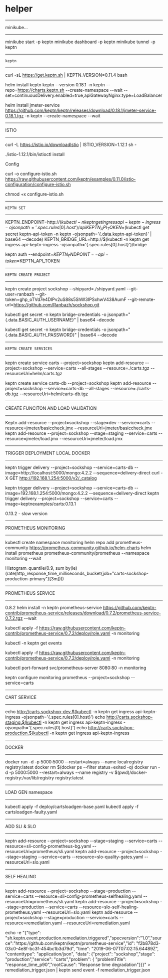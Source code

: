 # helper

*********************
minikube...
*********************

minikube start -p keptn
minikube dashboard -p keptn
minikube tunnel -p keptn


*********************
    keptn
*********************

curl -sL https://get.keptn.sh | KEPTN_VERSION=0.11.4 bash

helm install keptn keptn --version 0.18.1 -n keptn --repo=https://charts.keptn.sh --create-namespace --wait --set=continuousDelivery.enabled=true,apiGatewayNginx.type=LoadBalancer

helm install jmeter-service https://github.com/keptn/keptn/releases/download/0.18.1/jmeter-service-0.18.1.tgz -n keptn --create-namespace --wait


*********************
ISTIO 
*********************

curl -L https://istio.io/downloadIstio | ISTIO_VERSION=1.12.1 sh -

./istio-1.12.1/bin/istioctl install

Config

curl -o configure-istio.sh https://raw.githubusercontent.com/keptn/examples/0.11.0/istio-configuration/configure-istio.sh

chmod +x configure-istio.sh

*********************
    KEPTN SET 
*********************

KEPTN_ENDPOINT=http://$(kubectl -n keptn get ingress api-keptn-ingress -ojsonpath='{.spec.rules[0].host}')/api
KEPTN_API_TOKEN=$(kubectl get secret keptn-api-token -n keptn -ojsonpath='{.data.keptn-api-token}' | base64 --decode)
KEPTN_BRIDGE_URL=http://$(kubectl -n keptn get ingress api-keptn-ingress -ojsonpath='{.spec.rules[0].host}')/bridge

keptn auth --endpoint=$KEPTN_ENDPOINT --api-token=$KEPTN_API_TOKEN

***************************
    KEPTN CREATE PROJECT
***************************

keptn create project sockshop --shipyard=./shipyard.yaml --git-user=ranbazh --git-token=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 --git-remote-url=https://github.com/Ranbazh/sockshop.git

kubectl get secret -n keptn bridge-credentials -o jsonpath="{.data.BASIC_AUTH_USERNAME}" | base64 –decode

kubectl get secret -n keptn bridge-credentials -o jsonpath="{.data.BASIC_AUTH_PASSWORD}" | base64 --decode

***************************
    KEPTN CREATE SERVICES
***************************

keptn create service carts --project=sockshop
keptn add-resource --project=sockshop --service=carts --all-stages --resource=./carts.tgz --resourceUri=helm/carts.tgz

keptn create service carts-db --project=sockshop
keptn add-resource --project=sockshop --service=carts-db --all-stages --resource=./carts-db.tgz --resourceUri=helm/carts-db.tgz

***************************
CREATE FUNCITON AND LOAD VALIDATION
***************************

Keptn add-resource --project=sockshop --stage=dev --service=carts --resource=jmeter/basiccheck.jmx --resourceUri=jmeter/basiccheck.jmx
keptn add-resource --project=sockshop --stage=staging --service=carts --resource=jmeter/load.jmx --resourceUri=jmeter/load.jmx

***************************
TRIGGER DEPLOYMENT LOCAL DOCKER
***************************

keptn trigger delivery --project=sockshop --service=carts-db --image=http://localhost:5000/mongo:4.2.2 --sequence=delivery-direct
curl -X GET http://192.168.1.254:5000/v2/_catalog

keptn trigger delivery --project=sockshop --service=carts-db --image=192.168.1.254:5000/mongo:4.2.2 --sequence=delivery-direct
keptn trigger delivery --project=sockshop --service=carts --image=keptnexamples/carts:0.13.1

0.13.2 - slow version

***************************
PROMETHEUS MONITORING
***************************

kubectl create namespace monitoring
helm repo add prometheus-community https://prometheus-community.github.io/helm-charts
helm install prometheus prometheus-community/prometheus --namespace monitoring --wait

Histogram_quantile(0.9, sum by(le) (rate(http_response_time_milliseconds_bucket{job="carts-sockshop-production-primary"}[3m])))

***************************
PROMETHEUS SERVICE
***************************
0.8.2
helm install -n keptn prometheus-service https://github.com/keptn-contrib/prometheus-service/releases/download/0.7.2/prometheus-service-0.7.2.tgz --wait

kubectl apply -f https://raw.githubusercontent.com/keptn-contrib/prometheus-service/0.7.2/deploy/role.yaml -n monitoring

kubectl -n keptn get events

kubectl apply -f https://raw.githubusercontent.com/keptn-contrib/prometheus-service/0.7.2/deploy/role.yaml -n monitoring

kubectl port-forward svc/prometheus-server 8080:80 -n monitoring

keptn configure monitoring prometheus --project=sockshop --service=carts

***************************
CART SERVICE
***************************
echo http://carts.sockshop-dev.$(kubectl -n keptn get ingress api-keptn-ingress -ojsonpath='{.spec.rules[0].host}')
echo http://carts.sockshop-staging.$(kubectl -n keptn get ingress api-keptn-ingress -ojsonpath='{.spec.rules[0].host}')
echo http://carts.sockshop-production.$(kubectl -n keptn get ingress api-keptn-ingress

***************************
DOCKER 
***************************

 docker run -d -p 5000:5000 --restart=always --name localregistry registry:latest
 docker rm $(docker ps --filter status=exited -q)
 docker run -d -p 5000:5000 --restart=always --name registry -v $(pwd)/docker-registry:/var/lib/registry registry:latest

***************************
LOAD GEN namespace
***************************
kubectl apply -f deploy/cartsloadgen-base.yaml
kubectl apply -f cartsloadgen-faulty.yaml


********************************
ADD SLI & SLO 
********************************

keptn add-resource --project=sockshop --stage=staging --service=carts --resource=sli-config-prometheus-bg.yaml --resourceUri=prometheus/sli.yaml 
keptn add-resource --project=sockshop --stage=staging --service=carts --resource=slo-quality-gates.yaml --resourceUri=slo.yaml


*******************************
SELF HEALING 
******************************

keptn add-resource --project=sockshop --stage=production --service=carts --resource=sli-config-prometheus-selfhealing.yaml --resourceUri=prometheus/sli.yaml 
keptn add-resource --project=sockshop --stage=production --service=carts --resource=slo-self-healing-prometheus.yaml --resourceUri=slo.yaml
keptn add-resource --project=sockshop --stage=production --service=carts --resource=remediation.yaml --resourceUri=remediation.yaml

echo -e "{\"type\": \"sh.keptn.event.production.remediation.triggered\",\"specversion\":\"1.0\",\"source\":\"https:\/\/github.com\/keptn\/keptn\/prometheus-service\",\"id\": \"f2b878d3-03c0-4e8f-bc3f-454bc1b3d79d\",  \"time\": \"2019-06-07T07:02:15.64489Z\",  \"contenttype\": \"application\/json\", \"data\": {\"project\": \"sockshop\",\"stage\": \"production\",\"service\": \"carts\",\"problem\": { \"problemTitle\": \"response_time_p90\",\"rootCause\": \"Response time degradation\"}}}" > remediation_trigger.json | keptn send event -f remediation_trigger.json
